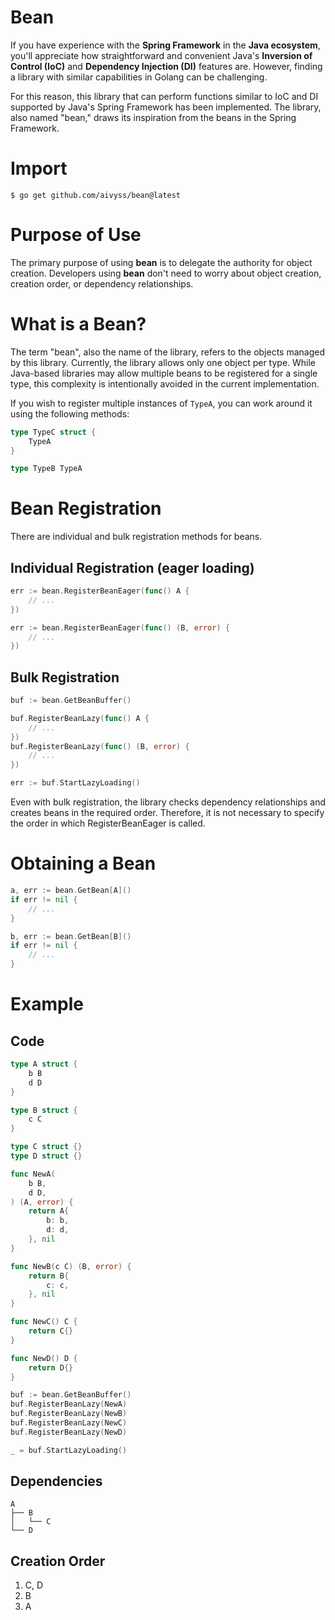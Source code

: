 # Bean
If you have experience with the **Spring Framework** in the **Java ecosystem**, you'll appreciate how straightforward and convenient Java's **Inversion of Control (IoC)** and **Dependency Injection (DI)** features are. However, finding a library with similar capabilities in Golang can be challenging.

For this reason, this library that can perform functions similar to IoC and DI supported by Java's Spring Framework has been implemented. The library, also named "bean," draws its inspiration from the beans in the Spring Framework.

# Import
```shell
$ go get github.com/aivyss/bean@latest
```

# Purpose of Use
The primary purpose of using **bean** is to delegate the authority for object creation. Developers using **bean** don't need to worry about object creation, creation order, or dependency relationships.

# What is a Bean?
The term "bean", also the name of the library, refers to the objects managed by this library. Currently, the library allows only one object per type. While Java-based libraries may allow multiple beans to be registered for a single type, this complexity is intentionally avoided in the current implementation.

If you wish to register multiple instances of `TypeA`, you can work around it using the following methods:
```go
type TypeC struct {
    TypeA
}
```
```go
type TypeB TypeA
```
# Bean Registration
There are individual and bulk registration methods for beans.
## Individual Registration (eager loading)
```go
err := bean.RegisterBeanEager(func() A {
    // ...
})
```
```go
err := bean.RegisterBeanEager(func() (B, error) {
    // ...
})
```
## Bulk Registration
```go
buf := bean.GetBeanBuffer()

buf.RegisterBeanLazy(func() A {
    // ...
})
buf.RegisterBeanLazy(func() (B, error) {
    // ...
})

err := buf.StartLazyLoading()
```
Even with bulk registration, the library checks dependency relationships and creates beans in the required order. Therefore, it is not necessary to specify the order in which RegisterBeanEager is called.
# Obtaining a Bean
```go
a, err := bean.GetBean[A]()
if err != nil {
    // ...
}

b, err := bean.GetBean[B]()
if err != nil {
    // ...
}
```
# Example
## Code
```go
type A struct {
    b B
    d D
}

type B struct {
    c C
}

type C struct {}
type D struct {}

func NewA(
    b B,
    d D,
) (A, error) {
    return A{
        b: b,
        d: d,
    }, nil
}

func NewB(c C) (B, error) {
    return B{
        c: c,
    }, nil
}

func NewC() C {
    return C{}
}

func NewD() D {
    return D{}
}
```
```go
buf := bean.GetBeanBuffer()
buf.RegisterBeanLazy(NewA)
buf.RegisterBeanLazy(NewB)
buf.RegisterBeanLazy(NewC)
buf.RegisterBeanLazy(NewD)

_ = buf.StartLazyLoading()
```
## Dependencies
```
A
├── B
│   └── C
└── D
```
## Creation Order
1. C, D
2. B
3. A
